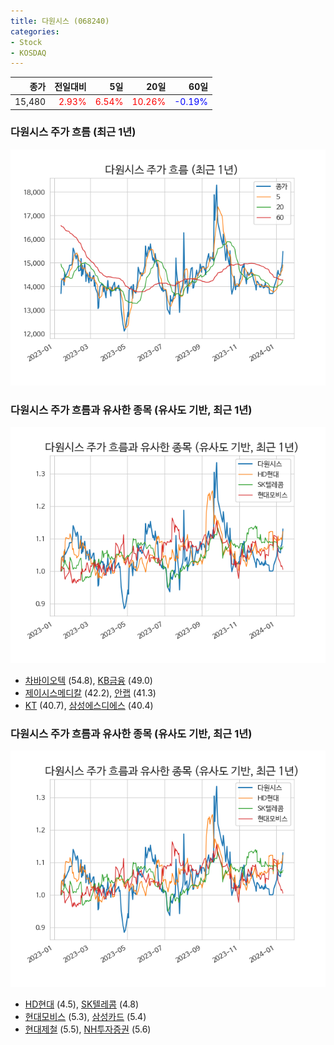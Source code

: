 ```yaml
---
title: 다원시스 (068240)
categories:
- Stock
- KOSDAQ
---
```


|종가|전일대비|5일|20일|60일|
|---:|-------:|--:|---:|---:|
|15,480|<span style="color: red">2.93%</span>|<span style="color: red">6.54%</span>|<span style="color: red">10.26%</span>|<span style="color: blue">-0.19%</span>|

<!-- more -->
### 다원시스 주가 흐름 (최근 1년)
![068240](/assets/images/stock/068240.png)


### 다원시스 주가 흐름과 유사한 종목 (유사도 기반, 최근 1년)
![068240](/assets/images/stock/068240_sim.png)

- [차바이오텍](/085660/) (54.8), [KB금융](/105560/) (49.0)
- [제이시스메디칼](/287410/) (42.2), [안랩](/053800/) (41.3)
- [KT](/030200/) (40.7), [삼성에스디에스](/018260/) (40.4)


### 다원시스 주가 흐름과 유사한 종목 (유사도 기반, 최근 1년)
![068240](/assets/images/stock/068240_sim.png)

- [HD현대](/267250/) (4.5), [SK텔레콤](/017670/) (4.8)
- [현대모비스](/012330/) (5.3), [삼성카드](/029780/) (5.4)
- [현대제철](/004020/) (5.5), [NH투자증권](/005940/) (5.6)